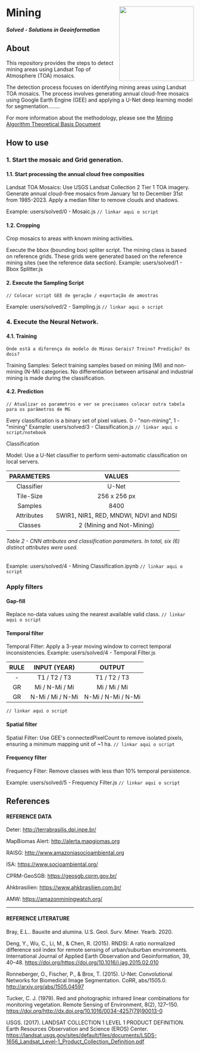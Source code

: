 <div class="fluid-row" id="header">
    <div id="column">
        <div class = "blocks">
            <img src='./misc/solved-logo.jpeg' height='auto' width='200' align='right'>
        </div>
    </div>
    <h1 class="title toc-ignore">Mining</h1>
    <h4 class="author"><em>Solved - Solutions in Geoinformation</em></h4>
</div>

## About
This repository provides the steps to detect mining areas using Landsat Top of Atmosphere (TOA) mosaics.

The detection process focuses on identifying mining areas using Landsat TOA mosaics. The process involves generating annual cloud-free mosaics using Google Earth Engine (GEE) and applying a U-Net deep learning model for segmentation........

For more information about the methodology, please see the [Mining Algorithm Theoretical Basis Document](https://brasil.mapbiomas.org/wp-content/uploads/sites/4/2024/08/Mining-Appendix-ATBD-Collection-9.docx.pdf)

<!-- # Release History

* 1.0.0
    * Description -->

## How to use

<!-- ### 1. Prepare environment. 
1.1. You need to create a GEE repository in the code editor and upload the modules in it. Example: users/solved/index_lib.js -->

### 1. Start the mosaic and Grid generation. 

#### 1.1. Start processing the annual cloud free composities
Landsat TOA Mosaics:
        Use USGS Landsat Collection 2 Tier 1 TOA imagery.
        Generate annual cloud-free mosaics from January 1st to December 31st from 1985-2023.
        Apply a median filter to remove clouds and shadows.

Example: users/solved/0 - Mosaic.js 
`// linkar aqui o script`


#### 1.2. Cropping
Crop mosaics to areas with known mining activities.
        
Execute the bbox (bounding box) spliter script. The mining class is based on reference grids. These grids were generated based on the reference mining sites (see the reference data section).
Example: users/solved/1 - Bbox Splitter.js

#### 2. Execute the Sampling Script
`// Colocar script GEE de geração / exportação de amostras`

Example: users/solved/2 - Sampling.js `// linkar aqui o script`

### 4. Execute the Neural Network.
#### 4.1. Training
`Onde está a diferença do modelo de Minas Gerais? Treino? Predição? Os dois?`

Training Samples:
        Select training samples based on mining (Mi) and non-mining (N-Mi) categories.
        No differentiation between artisanal and industrial mining is made during the classification.

#### 4.2. Prediction
`// Atualizar os parametros e ver se precisamos colocar outra tabela para os parâmetros de MG`

Every classification is a binary set of pixel values. 0 - "non-mining", 1 - "mining"
Example: users/solved/3 - Classification.js `// linkar aqui o script/notebook`

Classification

Model:
        Use a U-Net classifier to perform semi-automatic classification on local servers.

| PARAMETERS   |   VALUES|
|:------------:|:-------:|
Classifier   | U-Net |
Tile-Size    | 256 x 256 px |
Samples      | 8400 |
Attributes   | SWIR1, NIR1, RED, MNDWI, NDVI and NDSI|
Classes      | 2 (Mining and Not-Mining)|

###### Table 2 - CNN attributes and classification parameters. In total, six (6) distinct attributes were used.

Example: users/solved/4 - Mining Classification.ipynb
`// linkar aqui o script`

### Apply filters

#### Gap-fill
Replace no-data values using the nearest available valid class.
`// linkar aqui o script`

#### Temporal filter
Temporal Filter: Apply a 3-year moving window to correct temporal inconsistencies.
Example: users/solved/4 - Temporal Filter.js

|RULE| INPUT (YEAR) | OUTPUT|
|:--:|:------------:|:-----:|
| - | T1 / T2 / T3 | T1 / T2 / T3 |
| GR| Mi / N-Mi / Mi | Mi / Mi / Mi |
| GR| N-Mi / Mi / N-Mi | N-Mi / N-Mi / N-Mi
`// linkar aqui o script`


#### Spatial filter
Spatial Filter: Use GEE's connectedPixelCount to remove isolated pixels, ensuring a minimum mapping unit of ~1 ha.
`// linkar aqui o script`

#### Frequency filter
Frequency Filter: Remove classes with less than 10% temporal persistence.

Example: users/solved/5 - Frequency Filter.js
`// linkar aqui o script`

## References
#### REFERENCE DATA

Deter: http://terrabrasilis.dpi.inpe.br/ <br>

MapBiomas Alert: http://alerta.mapgiomas.org <br>

RAISG: http://www.amazoniasocioambiental.org <br>

ISA: https://www.socioambiental.org/ <br>

CPRM-GeoSGB: https://geosgb.cprm.gov.br/ <br>

Ahkbrasilien: https://www.ahkbrasilien.com.br/ <br>

AMW: https://amazonminingwatch.org/ <br>

---
#### REFERENCE LITERATURE
Bray, E.L.. Bauxite and alumina. U.S. Geol. Surv. Miner. Yearb. 2020.

Deng, Y., Wu, C., Li, M., & Chen, R. (2015). RNDSI: A ratio normalized difference soil index for remote sensing of urban/suburban environments. International Journal of Applied Earth Observation and Geoinformation, 39, 40–48. https://doi.org/https://doi.org/10.1016/j.jag.2015.02.010

Ronneberger, O., Fischer, P., & Brox, T. (2015). U-Net: Convolutional Networks for Biomedical Image Segmentation. CoRR, abs/1505.0. http://arxiv.org/abs/1505.04597

Tucker, C. J. (1979). Red and photographic infrared linear combinations for monitoring vegetation. Remote Sensing of Environment, 8(2), 127–150. https://doi.org/http://dx.doi.org/10.1016/0034-4257(79)90013-0

USGS. (2017). LANDSAT COLLECTION 1 LEVEL 1 PRODUCT DEFINITION. Earth Resources Observation and Science (EROS) Center. https://landsat.usgs.gov/sites/default/files/documents/LSDS-1656_Landsat_Level-1_Product_Collection_Definition.pdf
